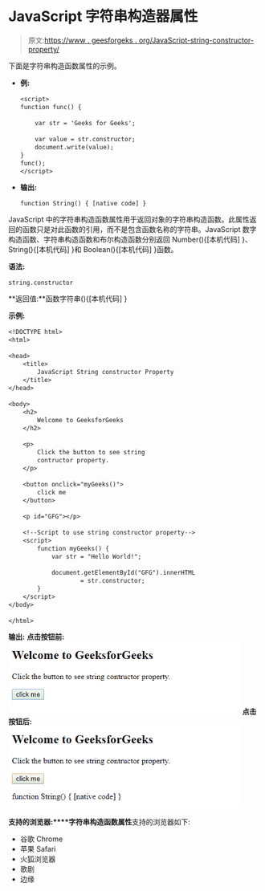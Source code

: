 # JavaScript 字符串构造器属性

> 原文:[https://www . geesforgeks . org/JavaScript-string-constructor-property/](https://www.geeksforgeeks.org/javascript-string-constructor-property/)

下面是字符串构造函数属性的示例。

*   **例:**

    ```
    <script> 
    function func() { 

        var str = 'Geeks for Geeks'; 

        var value = str.constructor; 
        document.write(value); 
    } 
    func(); 
    </script> 
    ```

*   **输出:**

    ```
    function String() { [native code] }
    ```

JavaScript 中的字符串构造函数属性用于返回对象的字符串构造函数。此属性返回的函数只是对此函数的引用，而不是包含函数名称的字符串。JavaScript 数字构造函数、字符串构造函数和布尔构造函数分别返回 Number(){[本机代码] }、String(){[本机代码] }和 Boolean(){[本机代码] }函数。

**语法:**

```
string.constructor
```

**返回值:**函数字符串(){[本机代码] }

**示例:**

```
<!DOCTYPE html>
<html>

<head>
    <title>
        JavaScript String constructor Property
    </title>
</head>

<body>
    <h2>
        Welcome to GeeksforGeeks
    </h2>

    <p>
        Click the button to see string
        contructor property.
    </p>

    <button onclick="myGeeks()">
        click me
    </button>

    <p id="GFG"></p>

    <!--Script to use string constructor property-->
    <script>
        function myGeeks() {
            var str = "Hello World!";

            document.getElementById("GFG").innerHTML
                    = str.constructor;
        }
    </script>
</body>

</html>                    
```

**输出:**
**点击按钮前:**
![](img/dc9bae9d1f9dd194d9ab5e84686528cd.png)
**点击按钮后:**
![](img/ab4c62229c9a8cfff09a1b9b348cff5c.png)

**支持的浏览器:****字符串构造函数属性**支持的浏览器如下:

*   谷歌 Chrome
*   苹果 Safari
*   火狐浏览器
*   歌剧
*   边缘
